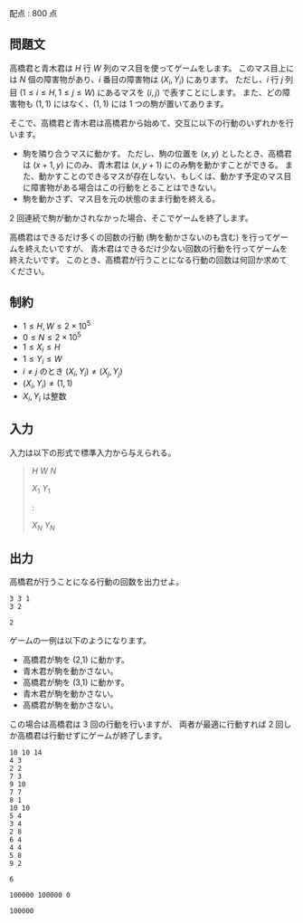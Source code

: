 配点 : $800$ 点

## 問題文

高橋君と青木君は $H$ 行 $W$ 列のマス目を使ってゲームをします。
このマス目上には $N$ 個の障害物があり、$i$ 番目の障害物は $(X_i,Y_i)$ にあります。
ただし、$i$ 行 $j$ 列目 $(1 \leq i \leq H, 1 \leq j \leq W)$ にあるマスを $(i,j)$ で表すことにします。
また、どの障害物も $(1,1)$ にはなく、$(1,1)$ には $1$ つの駒が置いてあります。

そこで、高橋君と青木君は高橋君から始めて、交互に以下の行動のいずれかを行います。

- 駒を隣り合うマスに動かす。
  ただし、駒の位置を $(x,y)$ としたとき、高橋君は $(x+1,y)$ にのみ、青木君は $(x,y+1)$ にのみ駒を動かすことができる。
  また、動かすことのできるマスが存在しない、もしくは、動かす予定のマス目に障害物がある場合はこの行動をとることはできない。
- 駒を動かさず、マス目を元の状態のまま行動を終える。

$2$ 回連続で駒が動かされなかった場合、そこでゲームを終了します。

高橋君はできるだけ多くの回数の行動 (駒を動かさないのも含む) を行ってゲームを終えたいですが、
青木君はできるだけ少ない回数の行動を行ってゲームを終えたいです。
このとき、高橋君が行うことになる行動の回数は何回か求めてください。

## 制約

- $1 \leq H,W \leq 2\times 10^5$
- $0 \leq N \leq 2\times 10^5$
- $1 \leq X_i \leq H$
- $1 \leq Y_i \leq W$
- $i \neq j$ のとき $(X_i,Y_i) \neq (X_j,Y_j)$
- $(X_i,Y_i) \neq (1,1)$
- $X_i,Y_i$ は整数

## 入力

入力は以下の形式で標準入力から与えられる。

> $H$ $W$ $N$
> 
> $X_1$ $Y_1$
> 
> $:$
> 
> $X_N$ $Y_N$

## 出力

高橋君が行うことになる行動の回数を出力せよ。

```input1
3 3 1
3 2
```

```output1
2
```

ゲームの一例は以下のようになります。

- 高橋君が駒を (2,1) に動かす。
- 青木君が駒を動かさない。
- 高橋君が駒を (3,1) に動かす。
- 青木君が駒を動かさない。
- 高橋君が駒を動かさない。

この場合は高橋君は $3$ 回の行動を行いますが、
両者が最適に行動すれば $2$ 回しか高橋君は行動せずにゲームが終了します。

```input2
10 10 14
4 3
2 2
7 3
9 10
7 7
8 1
10 10
5 4
3 4
2 8
6 4
4 4
5 8
9 2
```

```output2
6
```

```input3
100000 100000 0
```

```output3
100000
```